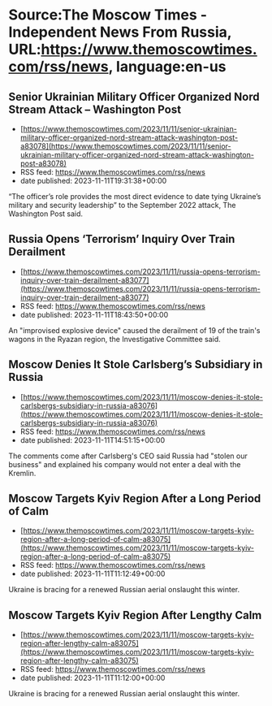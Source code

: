# Source:The Moscow Times - Independent News From Russia, URL:https://www.themoscowtimes.com/rss/news, language:en-us

## Senior Ukrainian Military Officer Organized Nord Stream Attack – Washington Post
 - [https://www.themoscowtimes.com/2023/11/11/senior-ukrainian-military-officer-organized-nord-stream-attack-washington-post-a83078](https://www.themoscowtimes.com/2023/11/11/senior-ukrainian-military-officer-organized-nord-stream-attack-washington-post-a83078)
 - RSS feed: https://www.themoscowtimes.com/rss/news
 - date published: 2023-11-11T19:31:38+00:00

“The officer’s role provides the most direct evidence to date tying Ukraine’s military and security leadership” to the September 2022 attack, The Washington Post said.

## Russia Opens ‘Terrorism’ Inquiry Over Train Derailment
 - [https://www.themoscowtimes.com/2023/11/11/russia-opens-terrorism-inquiry-over-train-derailment-a83077](https://www.themoscowtimes.com/2023/11/11/russia-opens-terrorism-inquiry-over-train-derailment-a83077)
 - RSS feed: https://www.themoscowtimes.com/rss/news
 - date published: 2023-11-11T18:43:50+00:00

An "improvised explosive device" caused the derailment of 19 of the train's wagons in the Ryazan region, the Investigative Committee said.

## Moscow Denies It Stole Carlsberg’s Subsidiary in Russia
 - [https://www.themoscowtimes.com/2023/11/11/moscow-denies-it-stole-carlsbergs-subsidiary-in-russia-a83076](https://www.themoscowtimes.com/2023/11/11/moscow-denies-it-stole-carlsbergs-subsidiary-in-russia-a83076)
 - RSS feed: https://www.themoscowtimes.com/rss/news
 - date published: 2023-11-11T14:51:15+00:00

The comments come after Carlsberg's CEO said Russia had "stolen our business" and explained his company would not enter a deal with the Kremlin.

## Moscow Targets Kyiv Region After a Long Period of Calm
 - [https://www.themoscowtimes.com/2023/11/11/moscow-targets-kyiv-region-after-a-long-period-of-calm-a83075](https://www.themoscowtimes.com/2023/11/11/moscow-targets-kyiv-region-after-a-long-period-of-calm-a83075)
 - RSS feed: https://www.themoscowtimes.com/rss/news
 - date published: 2023-11-11T11:12:49+00:00

Ukraine is bracing for a renewed Russian aerial onslaught this winter.

## Moscow Targets Kyiv Region After Lengthy Calm
 - [https://www.themoscowtimes.com/2023/11/11/moscow-targets-kyiv-region-after-lengthy-calm-a83075](https://www.themoscowtimes.com/2023/11/11/moscow-targets-kyiv-region-after-lengthy-calm-a83075)
 - RSS feed: https://www.themoscowtimes.com/rss/news
 - date published: 2023-11-11T11:12:00+00:00

Ukraine is bracing for a renewed Russian aerial onslaught this winter.

